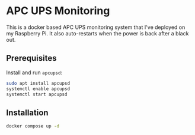 # APC UPS Monitoring

This is a docker based APC UPS monitoring system that I've deployed on my Raspberry Pi. It also auto-restarts when the power is back after a black out.

## Prerequisites

Install and run `apcupsd`:

```sh
sudo apt install apcupsd
systemctl enable apcupsd
systemctl start apcupsd
```

## Installation

```sh
docker compose up -d
```
